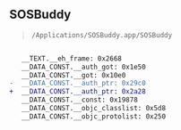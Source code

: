 ## SOSBuddy

> `/Applications/SOSBuddy.app/SOSBuddy`

```diff

   __TEXT.__eh_frame: 0x2668
   __DATA_CONST.__auth_got: 0x1e50
   __DATA_CONST.__got: 0x10e0
-  __DATA_CONST.__auth_ptr: 0x29c0
+  __DATA_CONST.__auth_ptr: 0x2a28
   __DATA_CONST.__const: 0x19878
   __DATA_CONST.__objc_classlist: 0x5d8
   __DATA_CONST.__objc_protolist: 0x250

```
